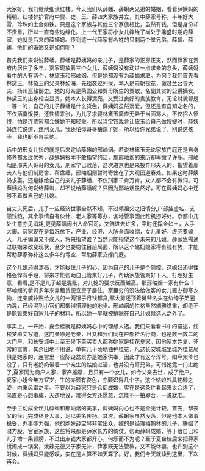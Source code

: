 
大家好，我们继续细读红楼。今天我们从薛蟠、薛蝌两兄弟的婚姻，看看薛姨妈的精明。红楼梦护官府中贾、史、王、薛四大家族并立，其中薛家号称，丰年好大雪，珍珠如土金如铁。只是这个家族与其他三个家族相比，虽然有钱，但是身份却不贵重，所以一直有些边缘化。上一代王家将小女儿嫁给了尚处于鼎盛时期的薛家，她就是后来的薛姨妈。传到这一代薛家有名姓的只剩两个堂兄弟，薛蟠、薛蝌，他们的婚姻又是如何呢？

首先我们来说说薛蟠。薛蟠是薛姨妈的亲儿子，是薛家的正房正支，然而薛家在贾府内居住了多年，贾家现放着三个女儿，薛姨妈没有动过一点求亲的念头，薛姨妈看中的人有两个，林黛玉和邢岫烟，但是她都没有为薛蟠求取。为何？我们首先看林黛玉。林黛玉的父亲林如海，先祖袭过列侯，本人是前朝探花，做过兰台寺大夫、扬州巡盐御史。她的母亲是荣国公和贾母所生的贾敏，名副其实的公爵嫡女。林黛玉的出身相当显贵，她本人长得漂亮，又受过良好的贵族教育，无论财貌都是一等一的，自己的儿子薛蟠是什么货色，薛姨妈虽然溺爱，但还是有自知之名的，不仅酒囊饭袋，还性情乖张，为儿子求娶林黛玉简直无异于当面骂人，不仅招人愤恨，怕是连贾家都会嫌她不知轻重。所以当宝钗戏言让黛玉给自己做嫂嫂时，薛姨妈连忙说道，连刑女儿，我还怕你哥哥糟蹋了她，所以给你兄弟说了，别说这孩子，我也断不肯给他。

话中的邢女儿指的就是后来定给薛蝌的邢岫烟。若说林黛玉无论家族门庭还是自身修养都太过优秀，薛姨妈根本不敢指望的话，那邢岫烟的来历却卑微了许多。邢岫烟是邢夫人哥哥的女儿，刑家早已败落，这次进京也是来投奔邢夫人的，指望着邢夫人与他们制房舍、帮盘缠，邢岫烟则暂时寄住在了大观园迎春处。如果这时薛姨妈求娶，还是嫁给自己的亲儿子薛蟠，不仅刑家千肯万肯，众人都不会有微词。可薛姨妈为何说给薛蝌，却不说给薛蟠呢？只因为邢岫烟虽然好，可在薛姨妈心中还够不着做自己的儿媳。

自丈夫死后，儿子一应经济世事全然不知，不过赖祖父之旧情分,户部挂虚名，支领钱粮，其余事情自有伙计、老人家等筹办，各地管事因此趁机捞好处。京都中几处生意亦见消耗,更见薛蟠闹出人命官司，又赔进去许多，平时还挥金如土，大手大脚。薛家现在是每况愈下，产业、经济、人脉全面收缩，女儿虽好，终究要嫁人，儿子偏偏又不成人，将来指望谁？当然只能指望这个未来的儿媳。薛家急需通过联姻来改变现状，至少也要稳住目前局面，所以这个媳妇娘家得有钱有势，才能帮助薛家弥补这么多年的亏空，帮助薛家支撑门庭。

这个儿媳还得漂亮，才能拢住儿子的心，因为自己的儿子是个颜控，这媳妇还得性格强悍有手段，将来才能帮助自己管束好儿子，帮助家族管束好下人，打理好生意，看看,是不是儿子越是混账，对儿媳的要求反而越高。那邢岫烟一家有什么？邢岫烟的爹妈多年来靠租赁便宜房子居住，家里穷的没法给做客的女儿置办御寒衣物，连亲戚补贴给女儿的一两银子月钱都贪,邢大舅还顶着舅爷名头在纨绔子弟圈内混，已经混到小官们都懒得搭理他的地步。邢岫烟的性格虽然端雅稳重，却绝不是能管束好自家儿子的材料，所以她一早就被排除在自己儿媳候选人之外了。

事实上，一开始，夏金桂就是薛姨妈心中的理想人选。我们来看看书中的描述，红楼梦原文写道，这门亲原是老亲，且又和我们同在户部挂名行商，也是数一数二的大门户，和长安城中上至王侯下至买卖人都称她家是桂花夏家。因他家本姓夏，非常的富贵，其余田地不用说，单有几十顷地独种桂花，凡这长安城城里城外桂花局俱是她家的，连宫里一应陈设盆景亦是她家供奉，因此才有这个浑号。如今太爷也没了，只有老奶奶带着一个亲生的姑娘过活，也并没有哥兄弟，可惜她竟一门进绝了,夏家同为商户人家，家产雄厚，且只有一个女儿，如今父亲去世，成了绝户。夏家小姐今年方17岁，生的亦颇有姿色，亦颇识得几个字。这个姑娘外具花柳之姿，内秉风雷之星。不要以为薛家只是仓促成婚，实在是这条件看起来太合适了，简直是心想事成，天造地设，难得女方还愿意，怎能不一拍即合，一说就准。

至于主动成全侄儿薛蝌和邢岫烟的美事，薛姨妈内心也不是全无计较。首先，帮丧父的侄儿完成终身大事，足以美名传扬。其次，薛蝌家虽然没落，但是他本人做事稳妥，办事能力强，他的胞妹薛宝琴非常出众，嫁的是经理梅翰林的儿子，联姻了潜力股，官宦家族，这些将来都是薛家长方的倚仗。帮助薛蝌成婚，等于给自己和儿子增一条臂膀，不过出点钱大家都开心，何乐而不为呢？至于夏金桂后来把薛家搅闹成一锅粥，泼辣无德又于家无补，薛家既无法管教，又不能休妻，也许到这个时候，薛姨妈只能感叹，实在是人算不如天算了。好，我们今天就读到这里，下次再会。


